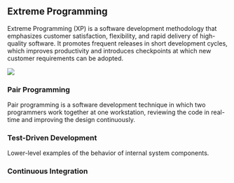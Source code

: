 ## Extreme Programming

Extreme Programming (XP) is a software development methodology that emphasizes customer satisfaction, flexibility, 
and rapid delivery of high-quality software. It promotes frequent releases in short development cycles, which 
improves productivity and introduces checkpoints at which new customer requirements can be adopted.

![](embed:TestDrivenDevelopment)

### Pair Programming

Pair programming is a software development technique in which two programmers work together at one workstation,
reviewing the code in real-time and improving the design continuously.


### Test-Driven Development

Lower-level examples of the behavior of internal system components.

### Continuous Integration



